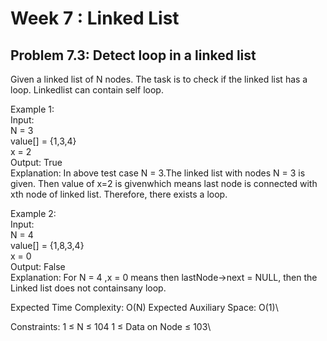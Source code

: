 # Week 7 : Linked List

## Problem 7.3: Detect loop in a linked list

Given a linked list of N nodes. The task is to check if the linked list has a loop. Linkedlist can contain self loop.

Example 1:\
Input:\
N = 3\
value[] = {1,3,4}\
x = 2\
Output: True\
Explanation: In above test case N = 3.The linked list with nodes N = 3 is given. Then value of x=2 is givenwhich means last node is connected with xth node of linked list. Therefore, there exists a loop.

Example 2:\
Input:\
N = 4\
value[] = {1,8,3,4}\
x = 0\
Output: False\
Explanation: For N = 4 ,x = 0 means then lastNode->next = NULL, then the Linked list does not containsany loop.

Expected Time Complexity: O(N) Expected Auxiliary Space: O(1)\

Constraints: 1 ≤ N ≤ 104 1 ≤ Data on Node ≤ 103\